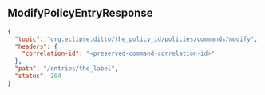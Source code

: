 ## ModifyPolicyEntryResponse

```json
{
  "topic": "org.eclipse.ditto/the_policy_id/policies/commands/modify",
  "headers": {
    "correlation-id": "<preserved-command-correlation-id>"
  },
  "path": "/entries/the_label",
  "status": 204
}
```
